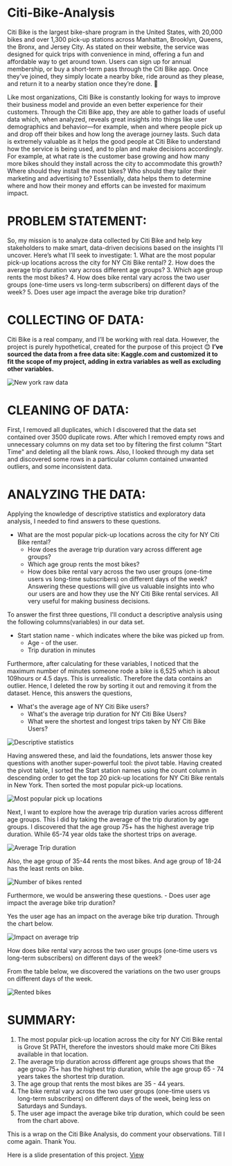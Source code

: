 # Citi-Bike-Analysis

Citi Bike is the largest bike-share program in the United States, with 20,000 bikes and over 1,300 pick-up stations across Manhattan, Brooklyn, Queens, the Bronx, and Jersey City. As stated on their website, the service was designed for quick trips with convenience in mind, offering a fun and affordable way to get around town. Users can sign up for annual membership, or buy a short-term pass through the Citi Bike app. Once they’ve joined, they simply locate a nearby bike, ride around as they please, and return it to a nearby station once they’re done. 🚴

Like most organizations, Citi Bike is constantly looking for ways to improve their business model and provide an even better experience for their customers. Through the Citi Bike app, they are able to gather loads of useful data which, when analyzed, reveals great insights into things like user demographics and behavior—for example, when and where people pick up and drop off their bikes and how long the average journey lasts. Such data is extremely valuable as it helps the good people at Citi Bike to understand how the service is being used, and to plan and make decisions accordingly. For example, at what rate is the customer base growing and how many more bikes should they install across the city to accommodate this growth? Where should they install the most bikes? Who should they tailor their marketing and advertising to? Essentially, data helps them to determine where and how their money and efforts can be invested for maximum impact.

# PROBLEM STATEMENT:

So, my mission is to analyze data collected by Citi Bike and help key stakeholders to make smart, data-driven decisions based on the insights I'll uncover. Here’s what I’ll seek to investigate:
	1. What are the most popular pick-up locations across the city for NY Citi Bike rental?
	2. How does the average trip duration vary across different age groups?
	3. Which age group rents the most bikes?
	4. How does bike rental vary across the two user groups (one-time users vs long-term subscribers) on different days of the week?
	5. Does user age impact the average bike trip duration?

# COLLECTING OF DATA:

Citi Bike is a real company, and I’ll be working with real data. However, the project is purely hypothetical, created for the purpose of this project 😊 **I’ve sourced the data from a free data site: Kaggle.com and customized it to fit the scope of my project, adding in extra variables as well as excluding other variables.**

![New york raw data](https://github.com/Emmanuel-Uduma/Citi-Bike-Analysis/assets/118278584/5767dc9d-c6c3-471a-8163-b2cf9cdeb46f)

# CLEANING OF DATA:

First, I removed all duplicates, which I discovered that the data set contained over 3500 duplicate rows. After which I removed empty rows and unnecessary columns on my data set too by filtering the first column "Start Time" and deleting all the blank rows. 
Also, I looked through my data set and discovered some rows in a particular column contained unwanted outliers, and some inconsistent data.

# ANALYZING THE DATA: 

Applying the knowledge of descriptive statistics and exploratory data analysis, I needed to find answers to these questions.

  - What are the most popular pick-up locations across the city for NY Citi Bike rental?
	- How does the average trip duration vary across different age groups?
	- Which age group rents the most bikes?
	- How does bike rental vary across the two user groups (one-time users vs long-time subscribers) on different days of the week?
Answering these questions will give us valuable insights into who our users are and how they use the NY Citi Bike rental services. All very useful for making business decisions.

To answer the first three questions, I'll conduct a descriptive analysis using the following columns(variables) in our data set.

  - Start station name - which indicates where the bike was picked up from.
	- Age - of the user.
	- Trip duration in minutes 

Furthermore, after calculating for these variables, I noticed that the maximum number of minutes someone rode a bike is 6,525 which is about 109hours or 4.5 days. This is unrealistic. Therefore the data contains an outlier. Hence, I deleted the row by sorting it out and removing it from the dataset.
Hence, this answers the questions,
	
  - What's the average age of NY Citi Bike users? 
	- What's the average trip duration for NY Citi Bike Users?
	- What were the shortest and longest trips taken by NY Citi Bike Users?

![Descriptive statistics](https://github.com/Emmanuel-Uduma/Citi-Bike-Analysis/assets/118278584/b9506dec-c7a5-48bd-9b3e-ae1235972e36)

Having answered these, and laid the foundations, lets answer those key questions with another super-powerful tool: the pivot table. 
Having created the pivot table, I sorted the Start station names using the count column in descending order to get the top 20 pick-up locations for NY Citi Bike rentals in New York.  Then sorted the most popular pick-up locations.

![Most popular pick up locations](https://github.com/Emmanuel-Uduma/Citi-Bike-Analysis/assets/118278584/4c2c494e-b371-4108-adc9-745c1e5c299f)

Next, I want to explore how the average trip duration varies across different age groups. This I did by taking the average of the trip duration by age groups. I discovered that the age group 75+ has the highest average trip duration. While 65-74 year olds take the shortest trips on average.

![Average Trip duration](https://github.com/Emmanuel-Uduma/Citi-Bike-Analysis/assets/118278584/5c28de19-e98b-4c61-a724-f9f347d3618f)

Also, the age group of 35-44 rents the most bikes. And age group of 18-24 has the least rents on bike.

![Number of bikes rented](https://github.com/Emmanuel-Uduma/Citi-Bike-Analysis/assets/118278584/2d713afa-d4c5-4a26-9418-8a27727ace8a)

Furthermore, we would be answering these questions.
	- Does user age impact the average bike trip duration?

Yes the user age has an impact on the average bike trip duration. Through the chart below.

![Impact on average trip](https://github.com/Emmanuel-Uduma/Citi-Bike-Analysis/assets/118278584/a9ee3067-db14-43ba-854d-8370a9a4dab2)

How does bike rental vary across the two user groups (one-time users vs long-term subscribers) on different days of the week?

From the table below, we discovered the variations on the two user groups on different days of the week.

![Rented bikes](https://github.com/Emmanuel-Uduma/Citi-Bike-Analysis/assets/118278584/451273f0-0226-4553-a0e8-2d538370428c)

# SUMMARY:

1. The most popular pick-up location across the city for NY Citi Bike rental is Grove St PATH, therefore the investors should make more Citi Bikes available in that location.
2. The average trip duration across different age groups shows that the age group 75+ has the highest trip duration, while the age group 65 - 74 years takes the shortest trip duration.
3. The age group that rents the most bikes are 35 - 44 years.
4. The bike rental vary across the two user groups (one-time users vs long-term subscribers) on different days of the week, being less on Saturdays and Sundays.
5. The user age impact the average bike trip duration, which could be seen from the chart above.


This is a wrap on the Citi Bike Analysis, do comment your observations. Till I come again. Thank You.

Here is a slide presentation of this project. [View](https://docs.google.com/presentation/d/1iTE-b3ad_YlDyAWc_-vgenBWiYu583alYFrWSIMpNwI/edit#slide=id.gf9f517ca5a_0_9)




